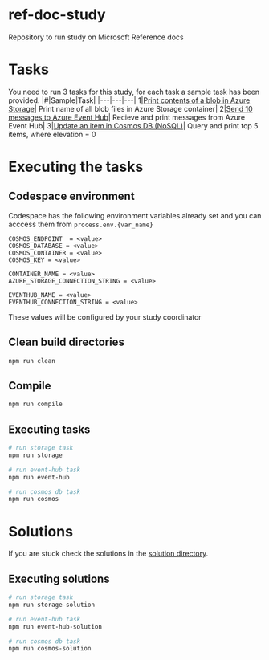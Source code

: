 # ref-doc-study
Repository to run study on Microsoft Reference docs

# Tasks
You need to run 3 tasks for this study, for each task a sample task has been provided.
|#|Sample|Task|
|---|---|---|
1|[Print contents of a blob in Azure Storage](src/storage.ts?plain=1#L37)| Print name of all blob files in Azure Storage container|
2|[Send 10 messages to Azure Event Hub](src/event-hub.ts?plain=1#19)| Recieve and print messages from Azure Event Hub|
3|[Update an item in Cosmos DB (NoSQL)](src/cosmos.ts?plain=1#45)| Query and print top 5 items, where elevation = 0


# Executing the tasks

## Codespace environment
Codespace has the following environment variables already set and you can acccess them from `process.env.{var_name}`
```properties
COSMOS_ENDPOINT  = <value>
COSMOS_DATABASE = <value>
COSMOS_CONTAINER = <value>
COSMOS_KEY = <value>

CONTAINER_NAME = <value>
AZURE_STORAGE_CONNECTION_STRING = <value>

EVENTHUB_NAME = <value>
EVENTHUB_CONNECTION_STRING = <value>
```
These values will be configured by your study coordinator

## Clean build directories
```bash
npm run clean
```
## Compile
```bash
npm run compile
```
## Executing tasks
```bash
# run storage task
npm run storage

# run event-hub task
npm run event-hub

# run cosmos db task
npm run cosmos
```
# Solutions
If you are stuck check the solutions in the [solution directory](src/solution).
## Executing solutions
```bash
# run storage task
npm run storage-solution

# run event-hub task
npm run event-hub-solution

# run cosmos db task
npm run cosmos-solution
```